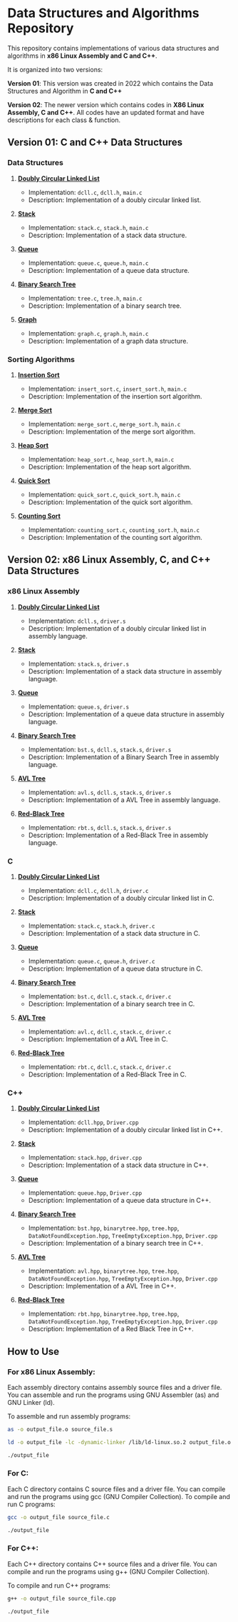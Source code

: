 # Data Structures and Algorithms Repository

This repository contains implementations of various data structures and algorithms in **x86 Linux Assembly and C and C++**. 

It is organized into two versions:

**Version 01**: This version was created in 2022 which contains the Data Structures and Algorithm in **C and C++**

**Version 02**: The newer version which contains codes in **X86 Linux Assembly, C and C++**. All codes have an updated format and have descriptions for each class & function.

## Version 01: C and C++ Data Structures

### Data Structures

1. [**Doubly Circular Linked List**](Version_01/01_C_Data_Structures_And_Algorithm/01_Data_Structures/02_Doubly_Circular_Linked_List)
   - Implementation: `dcll.c`, `dcll.h`, `main.c`
   - Description: Implementation of a doubly circular linked list.

2. [**Stack**](Version_01/01_C_Data_Structures_And_Algorithm/01_Data_Structures/03_Stack)
   - Implementation: `stack.c`, `stack.h`, `main.c`
   - Description: Implementation of a stack data structure.

3. [**Queue**](Version_01/01_C_Data_Structures_And_Algorithm/01_Data_Structures/04_Queue)
   - Implementation: `queue.c`, `queue.h`, `main.c`
   - Description: Implementation of a queue data structure.

4. [**Binary Search Tree**](Version_01/01_C_Data_Structures_And_Algorithm/01_Data_Structures/04_Binary_Search_Tree)
   - Implementation: `tree.c`, `tree.h`, `main.c`
   - Description: Implementation of a binary search tree.

5. [**Graph**](Version_01/01_C_Data_Structures_And_Algorithm/01_Data_Structures/05_Graph)
   - Implementation: `graph.c`, `graph.h`, `main.c`
   - Description: Implementation of a graph data structure.

### Sorting Algorithms

1. [**Insertion Sort**](Version_01/01_C_Data_Structures_And_Algorithm/02_Sorting/01_Insertion_Sort)
   - Implementation: `insert_sort.c`, `insert_sort.h`, `main.c`
   - Description: Implementation of the insertion sort algorithm.

2. [**Merge Sort**](Version_01/01_C_Data_Structures_And_Algorithm/02_Sorting/02_Merge_Sort)
   - Implementation: `merge_sort.c`, `merge_sort.h`, `main.c`
   - Description: Implementation of the merge sort algorithm.

3. [**Heap Sort**](Version_01/01_C_Data_Structures_And_Algorithm/02_Sorting/03_Heap_Sort)
   - Implementation: `heap_sort.c`, `heap_sort.h`, `main.c`
   - Description: Implementation of the heap sort algorithm.

4. [**Quick Sort**](Version_01/01_C_Data_Structures_And_Algorithm/02_Sorting/04_Quick_Sort)
   - Implementation: `quick_sort.c`, `quick_sort.h`, `main.c`
   - Description: Implementation of the quick sort algorithm.

5. [**Counting Sort**](Version_01/01_C_Data_Structures_And_Algorithm/02_Sorting/05_Counting_Sort)
   - Implementation: `counting_sort.c`, `counting_sort.h`, `main.c`
   - Description: Implementation of the counting sort algorithm.

## Version 02: x86 Linux Assembly, C, and C++ Data Structures

### x86 Linux Assembly

1. [**Doubly Circular Linked List**](Version_02/00_Assembly/01_DCLL)
   - Implementation: `dcll.s`, `driver.s`
   - Description: Implementation of a doubly circular linked list in assembly language.

2. [**Stack**](Version_02/00_Assembly/02_Stack)
   - Implementation: `stack.s`, `driver.s`
   - Description: Implementation of a stack data structure in assembly language.

3. [**Queue**](Version_02/00_Assembly/03_Queue)
   - Implementation: `queue.s`, `driver.s`
   - Description: Implementation of a queue data structure in assembly language.

4. [**Binary Search Tree**](Version_02/00_Assembly/04_BinarySearchTree)
   - Implementation: `bst.s`, `dcll.s`, `stack.s`, `driver.s`
   - Description: Implementation of a Binary Search Tree in assembly language.

5. [**AVL Tree**](Version_02/00_Assembly/05_AVL_Tree)
   - Implementation: `avl.s`, `dcll.s`, `stack.s`, `driver.s`
   - Description: Implementation of a AVL Tree in assembly language.

6. [**Red-Black Tree**](Version_02/00_Assembly/06_Red_Black_tree)
   - Implementation: `rbt.s`, `dcll.s`, `stack.s`, `driver.s`
   - Description: Implementation of a Red-Black Tree in assembly language.

### C

1. [**Doubly Circular Linked List**](Version_02/01_C/01_DoublyCircularLinkedList)
   - Implementation: `dcll.c`, `dcll.h`, `driver.c`
   - Description: Implementation of a doubly circular linked list in C.

2. [**Stack**](Version_02/01_C/02_Stack)
   - Implementation: `stack.c`, `stack.h`, `driver.c`
   - Description: Implementation of a stack data structure in C.

3. [**Queue**](Version_02/01_C/03_Queue)
   - Implementation: `queue.c`, `queue.h`, `driver.c`
   - Description: Implementation of a queue data structure in C.

4. [**Binary Search Tree**](Version_02/01_C/04_Binary_Search_Tree)
   - Implementation: `bst.c`, `dcll.c`, `stack.c`, `driver.c`
   - Description: Implementation of a binary search tree in C.

5. [**AVL Tree**](Version_02/01_C/05_AVL_Tree)
   - Implementation: `avl.c`, `dcll.c`, `stack.c`, `driver.c`
   - Description: Implementation of a AVL Tree in C.

6. [**Red-Black Tree**](Version_02/01_C/05_AVL_Tree)
   - Implementation: `rbt.c`, `dcll.c`, `stack.c`, `driver.c`
   - Description: Implementation of a Red-Black Tree in C.

### C++

1. [**Doubly Circular Linked List**](Version_02/02_CPP/01_DoublyCircularLinkedList)
   - Implementation: `dcll.hpp`, `Driver.cpp`
   - Description: Implementation of a doubly circular linked list in C++.

2. [**Stack**](Version_02/02_CPP/02_Stack)
   - Implementation: `stack.hpp`, `driver.cpp`
   - Description: Implementation of a stack data structure in C++.

3. [**Queue**](Version_02/02_CPP/03_Queue)
   - Implementation: `queue.hpp`, `Driver.cpp`
   - Description: Implementation of a queue data structure in C++.

4. [**Binary Search Tree**](Version_02/02_CPP/04_Binary_Search_Tree)
   - Implementation: `bst.hpp`, `binarytree.hpp`, `tree.hpp`, `DataNotFoundException.hpp`, `TreeEmptyException.hpp`, `Driver.cpp`
   - Description: Implementation of a binary search tree in C++.

5. [**AVL Tree**](Version_02/02_CPP/05_AVL_Tree)
   - Implementation: `avl.hpp`, `binarytree.hpp`, `tree.hpp`, `DataNotFoundException.hpp`, `TreeEmptyException.hpp`, `Driver.cpp`
   - Description: Implementation of a AVL Tree in C++.

6. [**Red-Black Tree**](Version_02/02_CPP/05_AVL_Tree)
   - Implementation: `rbt.hpp`, `binarytree.hpp`, `tree.hpp`, `DataNotFoundException.hpp`, `TreeEmptyException.hpp`, `Driver.cpp`
   - Description: Implementation of a Red Black Tree in C++.

## How to Use

### For x86 Linux Assembly:

Each assembly directory contains assembly source files and a driver file. You can assemble and run the programs using GNU Assembler (as) and GNU Linker (ld).

To assemble and run assembly programs:
```bash
as -o output_file.o source_file.s

ld -o output_file -lc -dynamic-linker /lib/ld-linux.so.2 output_file.o driver.o -e entry_point_function

./output_file
```

### For C:

Each C directory contains C source files and a driver file. You can compile and run the programs using gcc (GNU Compiler Collection).
To compile and run C programs:

```bash
gcc -o output_file source_file.c

./output_file
```

### For C++:

Each C++ directory contains C++ source files and a driver file. You can compile and run the programs using g++ (GNU Compiler Collection).

To compile and run C++ programs:
```bash
g++ -o output_file source_file.cpp

./output_file
```
